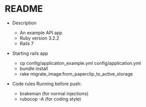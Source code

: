 # README

- Description

  - An example API app
  - Ruby version 3.2.2
  - Rails 7

- Starting rails app

  - cp config/application_example.yml config/application.yml
  - bundle install
  - rake migrate_image:from_paperclip_to_active_storage

- Code rules
  Running before push:
  - brakeman (for normal injections)
  - rubocop -A (for coding style)

